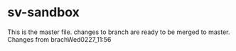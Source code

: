 # sv-sandbox

This is the master file.
changes to branch are ready to be merged to master.
Changes from brachWed0227_11:56
